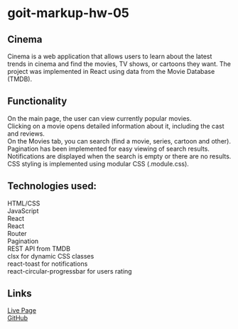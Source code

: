 # goit-markup-hw-05

## Cinema
Cinema is a web application that allows users to learn about the latest trends in cinema and find the movies, TV shows, or cartoons they want. The project was implemented in React using data from the Movie Database (TMDB).

## Functionality
On the main page, the user can view currently popular movies.  
Clicking on a movie opens detailed information about it, including the cast and reviews.  
On the Movies tab, you can search (find a movie, series, cartoon and other).  
Pagination has been implemented for easy viewing of search results.  
Notifications are displayed when the search is empty or there are no results.  
CSS styling is implemented using modular CSS (.module.css).  

## Technologies used:
HTML/CSS  
JavaScript  
React  
React  
Router  
Pagination  
REST API from TMDB  
clsx for dynamic CSS classes  
react-toast for notifications  
react-circular-progressbar for users rating  

## Links
[Live Page](https://goit-react-hw-05-eight-mu.vercel.app/)  
[GitHub](https://github.com/peychma/goit-markup-hw-05)
